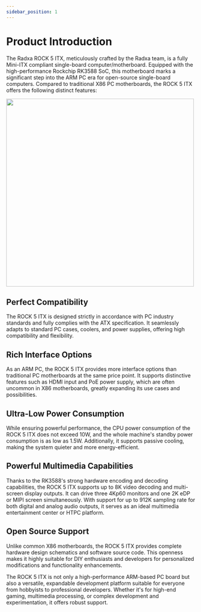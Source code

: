 ```yaml
---
sidebar_position: 1
---
```


# Product Introduction

The Radxa ROCK 5 ITX, meticulously crafted by the Radxa team, is a fully Mini-ITX compliant single-board computer/motherboard. Equipped with the high-performance Rockchip RK3588 SoC, this motherboard marks a significant step into the ARM PC era for open-source single-board computers. Compared to traditional X86 PC motherboards, the ROCK 5 ITX offers the following distinct features:

<img src="/img/rock5itx/rock5itx-package.webp" width="500" />

## Perfect Compatibility

The ROCK 5 ITX is designed strictly in accordance with PC industry standards and fully complies with the ATX specification. It seamlessly adapts to standard PC cases, coolers, and power supplies, offering high compatibility and flexibility.

## Rich Interface Options

As an ARM PC, the ROCK 5 ITX provides more interface options than traditional PC motherboards at the same price point. It supports distinctive features such as HDMI input and PoE power supply, which are often uncommon in X86 motherboards, greatly expanding its use cases and possibilities.

## Ultra-Low Power Consumption

While ensuring powerful performance, the CPU power consumption of the ROCK 5 ITX does not exceed 10W, and the whole machine's standby power consumption is as low as 1.5W. Additionally, it supports passive cooling, making the system quieter and more energy-efficient.

## Powerful Multimedia Capabilities

Thanks to the RK3588's strong hardware encoding and decoding capabilities, the ROCK 5 ITX supports up to 8K video decoding and multi-screen display outputs. It can drive three 4Kp60 monitors and one 2K eDP or MIPI screen simultaneously. With support for up to 912K sampling rate for both digital and analog audio outputs, it serves as an ideal multimedia entertainment center or HTPC platform.

## Open Source Support

Unlike common X86 motherboards, the ROCK 5 ITX provides complete hardware design schematics and software source code. This openness makes it highly suitable for DIY enthusiasts and developers for personalized modifications and functionality enhancements.

The ROCK 5 ITX is not only a high-performance ARM-based PC board but also a versatile, expandable development platform suitable for everyone from hobbyists to professional developers. Whether it's for high-end gaming, multimedia processing, or complex development and experimentation, it offers robust support.
